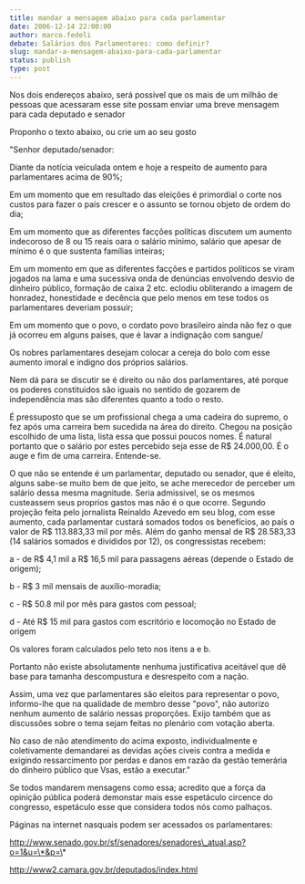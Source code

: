 ```yaml
---
title: mandar a mensagem abaixo para cada parlamentar
date: 2006-12-14 22:00:00
author: marco.fedeli
debate: Salários dos Parlamentares: como definir?
slug: mandar-a-mensagem-abaixo-para-cada-parlamentar
status: publish 
type: post
---
```


Nos dois endereços abaixo, será possivel que os mais de um milhão de pessoas que acessaram esse site possam enviar uma breve mensagem para cada deputado e senador   

Proponho o texto abaixo, ou crie um ao seu gosto  

"Senhor deputado/senador:  

Diante da notícia veiculada ontem e hoje a respeito de aumento para parlamentares acima de 90%;  

Em um momento que em resultado das eleições é primordial o corte nos custos para fazer o país crescer e o assunto se tornou objeto de ordem do dia;  

Em um momento que as diferentes facções políticas discutem um aumento indecoroso de 8 ou 15 reais oara o salário mínimo, salário que apesar de mínimo é o que sustenta famílias inteiras;  

Em um momento em que as diferentes facções e partidos políticos se viram jogados na lama e uma sucessiva onda de denúncias envolvendo desvio de dinheiro público, formação de caixa 2 etc. eclodiu obliterando a imagem de honradez, honestidade e decência que pelo menos em tese todos os parlamentares deveriam possuir;  

Em um momento que o povo, o cordato povo brasileiro ainda não fez o que já ocorreu em alguns paises, que é lavar a indignação com sangue/  

Os nobres parlamentares desejam colocar a cereja do bolo com esse aumento imoral e indigno dos próprios salários.  

 Nem dá para se discutir se é direito ou não dos parlamentares, até porque os poderes constituidos são iguais no sentido de gozarem de independência mas são diferentes quanto a todo o resto.   

É pressuposto que se um profissional chega a uma cadeira do supremo, o fez após uma carreira bem sucedida na área do direito. Chegou na posição escolhido de uma lista, lista essa que possui poucos nomes. É natural portanto que o salário por estes percebido seja esse de R$ 24.000,00. É o auge e fim de uma carreira. Entende-se.  

O que não se entende é um parlamentar, deputado ou senador, que é eleito, alguns sabe-se muito bem de que jeito, se ache merecedor de perceber um salário dessa mesma magnitude. Seria admissivel, se os mesmos custeassem seus proprios gastos mas não é o que ocorre. Segundo projeção feita pelo jornalista Reinaldo Azevedo em seu blog, com esse aumento, cada parlamentar custará somados todos os benefícios, ao país o valor de R$ 113.883,33 mil por mês. Além do ganho mensal de R$ 28.583,33 (14 salários somados e divididos por 12), os congressistas recebem:  

a - de R$ 4,1 mil a R$ 16,5 mil para passagens aéreas (depende o Estado de origem);  

b - R$ 3 mil mensais de auxílio-moradia;  

c - R$ 50.8 mil por mês para gastos com pessoal;  

d - Até R$ 15 mil para gastos com escritório e locomoção no Estado de origem  

Os valores foram calculados pelo teto nos itens a e b.   

Portanto não existe absolutamente nenhuma justificativa aceitável que dê base para tamanha descompustura e desrespeito com a nação.  

Assim, uma vez que parlamentares são eleitos para representar o povo, informo-lhe que na qualidade de membro desse "povo", não autorizo nenhum aumento de salário nessas proporções. Exijo também que as discussões sobre o tema sejam feitas no plenário com votação aberta.  

No caso de não atendimento do acima exposto, individualmente e coletivamente demandarei as devidas ações civeis contra a medida e exigindo ressarcimento por perdas e danos em razão da gestão temerária do dinheiro público que Vsas, estão a executar."  

Se todos mandarem mensagens como essa; acredito que a força da opinição pública poderá demonstar mais esse espetáculo circence do congresso, espetáculo esse que considera todos nós como palhaços.  

Páginas na internet nasquais podem ser acessados os parlamentares:  

http://www.senado.gov.br/sf/senadores/senadores\_atual.asp?o=1&u=\*&p=\*   

http://www2.camara.gov.br/deputados/index.html

